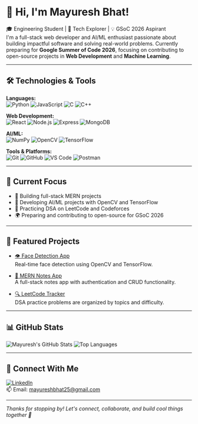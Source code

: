 # 👋 Hi, I'm Mayuresh Bhat!

🎓 Engineering Student | 🧠 Tech Explorer | 💡 GSoC 2026 Aspirant  
I'm a full-stack web developer and AI/ML enthusiast passionate about building impactful software and solving real-world problems. Currently preparing for **Google Summer of Code 2026**, focusing on contributing to open-source projects in **Web Development** and **Machine Learning**.

---

## 🛠️ Technologies & Tools

**Languages:**  
![Python](https://img.shields.io/badge/Python-3776AB?style=flat&logo=python&logoColor=white)
![JavaScript](https://img.shields.io/badge/JavaScript-F7DF1E?style=flat&logo=javascript&logoColor=black)
![C](https://img.shields.io/badge/C-00599C?style=flat&logo=c&logoColor=white)
![C++](https://img.shields.io/badge/C++-00599C?style=flat&logo=c%2B%2B&logoColor=white)

**Web Development:**  
![React](https://img.shields.io/badge/React-20232A?style=flat&logo=react&logoColor=61DAFB)
![Node.js](https://img.shields.io/badge/Node.js-339933?style=flat&logo=nodedotjs&logoColor=white)
![Express](https://img.shields.io/badge/Express.js-000000?style=flat&logo=express&logoColor=white)
![MongoDB](https://img.shields.io/badge/MongoDB-4EA94B?style=flat&logo=mongodb&logoColor=white)

**AI/ML:**  
![NumPy](https://img.shields.io/badge/NumPy-013243?style=flat&logo=numpy&logoColor=white)
![OpenCV](https://img.shields.io/badge/OpenCV-5C3EE8?style=flat&logo=opencv&logoColor=white)
![TensorFlow](https://img.shields.io/badge/TensorFlow-FF6F00?style=flat&logo=tensorflow&logoColor=white)

**Tools & Platforms:**  
![Git](https://img.shields.io/badge/Git-F05032?style=flat&logo=git&logoColor=white)
![GitHub](https://img.shields.io/badge/GitHub-181717?style=flat&logo=github&logoColor=white)
![VS Code](https://img.shields.io/badge/VS%20Code-007ACC?style=flat&logo=visual-studio-code&logoColor=white)
![Postman](https://img.shields.io/badge/Postman-FF6C37?style=flat&logo=postman&logoColor=white)

---

## 🎯 Current Focus

- 🔨 Building full-stack MERN projects
- 🤖 Developing AI/ML projects with OpenCV and TensorFlow
- 🧠 Practicing DSA on LeetCode and Codeforces
- 🌍 Preparing and contributing to open-source for GSoC 2026

---

## 📌 Featured Projects

- [👁️ Face Detection App](https://github.com/MayureshBhat/face-detection-app)  
  Real-time face detection using OpenCV and TensorFlow.

- [📝 MERN Notes App](https://github.com/MayureshBhat/mern-notes)  
  A full-stack notes app with authentication and CRUD functionality.

- [🔍 LeetCode Tracker](https://github.com/MayureshBhat/leetcode-dsa)  
  DSA practice problems are organized by topics and difficulty.

---

## 📊 GitHub Stats

![Mayuresh's GitHub Stats](https://github-readme-stats.vercel.app/api?username=MayureshBhat&show_icons=true&theme=radical)
![Top Languages](https://github-readme-stats.vercel.app/api/top-langs/?username=MayureshBhat&layout=compact&theme=radical)

---

## 🔗 Connect With Me

[![LinkedIn](https://img.shields.io/badge/LinkedIn-MayureshBhat-blue?style=flat&logo=linkedin)](https://www.linkedin.com/in/mayuresh-bhat-a36b7b29b/)  
📫 Email: mayureshbhat25@gmail.com

---

_Thanks for stopping by! Let's connect, collaborate, and build cool things together 🚀_

